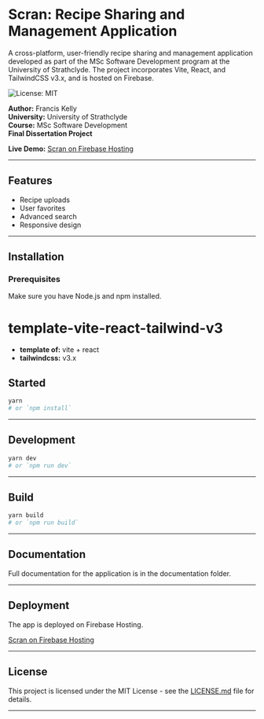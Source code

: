 # Scran: Recipe Sharing and Management Application

A cross-platform, user-friendly recipe sharing and management application developed as part of the MSc Software Development program at the University of Strathclyde. The project incorporates Vite, React, and TailwindCSS v3.x, and is hosted on Firebase.

![License: MIT](https://img.shields.io/badge/License-MIT-yellow.svg)

**Author:** Francis Kelly  
**University:** University of Strathclyde  
**Course:** MSc Software Development  
**Final Dissertation Project**

**Live Demo:** [Scran on Firebase Hosting](https://scran-vite-2b11a.web.app/)

---

## Features

- Recipe uploads
- User favorites
- Advanced search
- Responsive design

---

## Installation

### Prerequisites

Make sure you have Node.js and npm installed.

# template-vite-react-tailwind-v3

- **template of:** vite + react
- **tailwindcss:** v3.x

## Started

```bash
yarn
# or `npm install`
```

---

## Development

```bash
yarn dev
# or `npm run dev`
```

---

## Build

```bash
yarn build
# or `npm run build`
```

---

## Documentation

Full documentation for the application is in the documentation folder.

---

## Deployment

The app is deployed on Firebase Hosting.

[Scran on Firebase Hosting](https://scran-vite-2b11a.web.app/)

---

## License

This project is licensed under the MIT License - see the [LICENSE.md](LICENSE.md) file for details.

---
